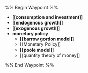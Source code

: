%% Begin Waypoint %%
- **[[consumption and investment]]**
- **[[endogenous growth]]**
- **[[exogenous growth]]**
- **monetary policy**
	- **[[barrow gordon model]]**
	- [[Monetary Policy]]
	- **[[poole model]]**
	- [[quantity theory of money]]

%% End Waypoint %%
 
